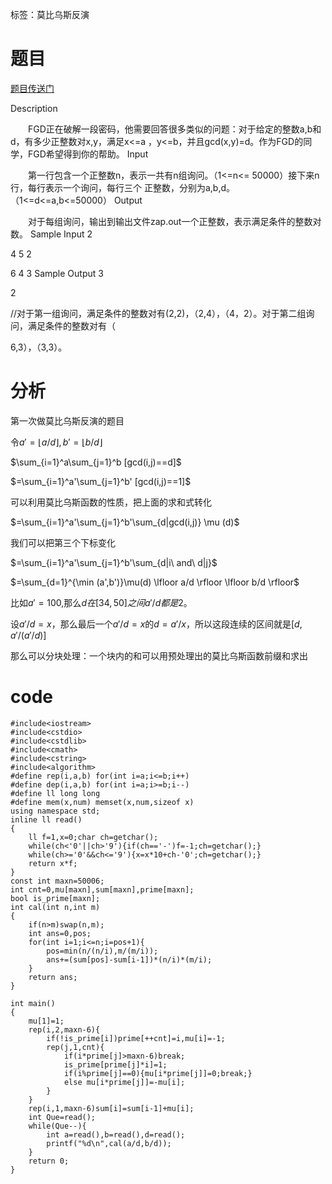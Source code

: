 ﻿---
tags: 
 - 莫比乌斯反演
 - 数论
grammar_cjkRuby: true
catalog: true
layout:  post
header-img: "img/header/P16.jpg"
preview-img: "/img/preview/P56.jpg"
---
标签：莫比乌斯反演

# 题目

[题目传送门](http://www.lydsy.com/JudgeOnline/problem.php?id=1101)

Description

　　FGD正在破解一段密码，他需要回答很多类似的问题：对于给定的整数a,b和d，有多少正整数对x,y，满足x<=a
，y<=b，并且gcd(x,y)=d。作为FGD的同学，FGD希望得到你的帮助。
Input

　　第一行包含一个正整数n，表示一共有n组询问。（1<=n<= 50000）接下来n行，每行表示一个询问，每行三个
正整数，分别为a,b,d。（1<=d<=a,b<=50000）
Output

　　对于每组询问，输出到输出文件zap.out一个正整数，表示满足条件的整数对数。
Sample Input
2

4 5 2

6 4 3
Sample Output
3

2

//对于第一组询问，满足条件的整数对有(2,2)，（2,4），（4，2）。对于第二组询问，满足条件的整数对有（

6,3），（3,3）。

# 分析

第一次做莫比乌斯反演的题目

令$a'=\lfloor a/d\rfloor ,b'=\lfloor b/d\rfloor$

$\sum_{i=1}^a\sum_{j=1}^b [gcd(i,j)==d]$

$=\sum_{i=1}^a'\sum_{j=1}^b' [gcd(i,j)==1]$

可以利用莫比乌斯函数的性质，把上面的求和式转化

$=\sum_{i=1}^a'\sum_{j=1}^b'\sum_{d|gcd(i,j)} \mu (d)$

我们可以把第三个下标变化

$=\sum_{i=1}^a'\sum_{j=1}^b'\sum_{d|i\ and\  d|j}$

$=\sum_{d=1}^{\min (a',b')}\mu(d) \lfloor a/d \rfloor \lfloor b/d \rfloor$

比如$a'=100$,那么$d在[34,50]之间a'/d都是2。$

设$a'/d=x$，那么最后一个$a'/d=x$的$d=a'/x$，所以这段连续的区间就是$[d,a'/(a'/d)]$

那么可以分块处理：一个块内的和可以用预处理出的莫比乌斯函数前缀和求出

# code

```
#include<iostream>
#include<cstdio>
#include<cstdlib>
#include<cmath>
#include<cstring>
#include<algorithm>
#define rep(i,a,b) for(int i=a;i<=b;i++)
#define dep(i,a,b) for(int i=a;i>=b;i--)
#define ll long long
#define mem(x,num) memset(x,num,sizeof x)
using namespace std;
inline ll read()
{
	ll f=1,x=0;char ch=getchar();
	while(ch<'0'||ch>'9'){if(ch=='-')f=-1;ch=getchar();}
	while(ch>='0'&&ch<='9'){x=x*10+ch-'0';ch=getchar();}
	return x*f;
}
const int maxn=50006;
int cnt=0,mu[maxn],sum[maxn],prime[maxn];
bool is_prime[maxn];
int cal(int n,int m)
{
	if(n>m)swap(n,m);
	int ans=0,pos;
	for(int i=1;i<=n;i=pos+1){
		pos=min(n/(n/i),m/(m/i));
		ans+=(sum[pos]-sum[i-1])*(n/i)*(m/i);
	}
	return ans;
}

int main()
{
	mu[1]=1;
	rep(i,2,maxn-6){
		if(!is_prime[i])prime[++cnt]=i,mu[i]=-1;
		rep(j,1,cnt){
			if(i*prime[j]>maxn-6)break;
			is_prime[prime[j]*i]=1;
			if(i%prime[j]==0){mu[i*prime[j]]=0;break;}
			else mu[i*prime[j]]=-mu[i];
		}
	}
	rep(i,1,maxn-6)sum[i]=sum[i-1]+mu[i];
	int Que=read();
	while(Que--){
		int a=read(),b=read(),d=read();
		printf("%d\n",cal(a/d,b/d));
	}
	return 0;
}
```

